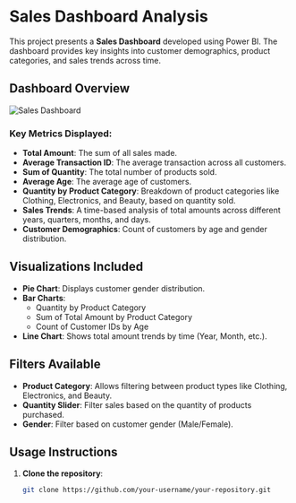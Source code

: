 # Sales Dashboard Analysis

This project presents a **Sales Dashboard** developed using Power BI. The dashboard provides key insights into customer demographics, product categories, and sales trends across time. 

## Dashboard Overview

![Sales Dashboard](path_to_your_image)

### Key Metrics Displayed:
- **Total Amount**: The sum of all sales made.
- **Average Transaction ID**: The average transaction across all customers.
- **Sum of Quantity**: The total number of products sold.
- **Average Age**: The average age of customers.
- **Quantity by Product Category**: Breakdown of product categories like Clothing, Electronics, and Beauty, based on quantity sold.
- **Sales Trends**: A time-based analysis of total amounts across different years, quarters, months, and days.
- **Customer Demographics**: Count of customers by age and gender distribution.

## Visualizations Included
- **Pie Chart**: Displays customer gender distribution.
- **Bar Charts**:
  - Quantity by Product Category
  - Sum of Total Amount by Product Category
  - Count of Customer IDs by Age
- **Line Chart**: Shows total amount trends by time (Year, Month, etc.).

## Filters Available
- **Product Category**: Allows filtering between product types like Clothing, Electronics, and Beauty.
- **Quantity Slider**: Filter sales based on the quantity of products purchased.
- **Gender**: Filter based on customer gender (Male/Female).

## Usage Instructions

1. **Clone the repository**:
   ```bash
   git clone https://github.com/your-username/your-repository.git
   
